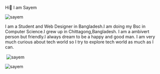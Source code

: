 Hi👋
I am Sayem
<p align="left"> <img src="https://komarev.com/ghpvc/?username=saayeeem&label=Profile%20views&color=0e75b6&style=flat" alt="sayem" /> </p>
I am a Student and Web Designer in Bangladesh.I am doing my Bsc in Computer Science.I grew up in Chittagong,Bangladesh.
I am a ambivert person but friendly.I always dream to be a happy and good man.
I am very much curious about tech world so I try to explore tech world as much as I can.
<p>&nbsp;<img align="center" src="https://github-readme-stats.vercel.app/api?username=saayeeem&show_icons=true&locale=en" alt="sayem" /></p>

<p><img align="center" src="https://github-readme-streak-stats.herokuapp.com/?user=saayeem&" alt="sayem" /></p>
